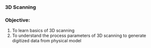 ### 3D Scanning

### Objective:
1. To learn basics of 3D scanning
2. To understand the process parameters of 3D scanning to generate digitized data from physical model
